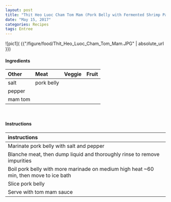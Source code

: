 ```yaml
---
layout: post
title: "Thit Heo Luoc Cham Tom Mam (Pork Belly with Fermented Shrimp Paste)"
date: "May 15, 2017"
categories: Recipes
tags: Entree
---
```




![pic1]( {{"/figure/food/Thit_Heo_Luoc_Cham_Tom_Mam.JPG" | absolute_url }})




#### Ingredients

<table class = "presenttab">
 <thead>
  <tr>
   <th style="text-align:left;"> Other </th>
   <th style="text-align:left;"> Meat </th>
   <th style="text-align:left;"> Veggie </th>
   <th style="text-align:left;"> Fruit </th>
  </tr>
 </thead>
<tbody>
  <tr>
   <td style="text-align:left;"> salt </td>
   <td style="text-align:left;"> pork belly </td>
   <td style="text-align:left;">  </td>
   <td style="text-align:left;">  </td>
  </tr>
  <tr>
   <td style="text-align:left;"> pepper </td>
   <td style="text-align:left;">  </td>
   <td style="text-align:left;">  </td>
   <td style="text-align:left;">  </td>
  </tr>
  <tr>
   <td style="text-align:left;"> mam tom </td>
   <td style="text-align:left;">  </td>
   <td style="text-align:left;">  </td>
   <td style="text-align:left;">  </td>
  </tr>
</tbody>
</table>

<br>

#### Instructions

<table class = "presenttabnoh">
 <thead>
  <tr>
   <th style="text-align:left;"> instructions </th>
  </tr>
 </thead>
<tbody>
  <tr>
   <td style="text-align:left;"> Marinate pork belly with salt and pepper </td>
  </tr>
  <tr>
   <td style="text-align:left;"> Blanche meat, then dump liquid and thoroughly rinse to remove impurities </td>
  </tr>
  <tr>
   <td style="text-align:left;"> Boil pork belly with more marinade on medium high heat ~60 min, then move to ice bath </td>
  </tr>
  <tr>
   <td style="text-align:left;"> Slice pork belly </td>
  </tr>
  <tr>
   <td style="text-align:left;"> Serve with tom mam sauce </td>
  </tr>
</tbody>
</table>

